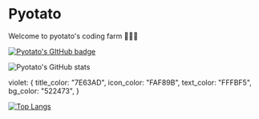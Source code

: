# Pyotato

Welcome to pyotato's coding farm 🥑🥔🥕

[![Pyotato's GItHub badge](https://img.shields.io/badge/1st%20%20badge-firstbadge-lavender)](https://github.com/pyotato/github-readme-stats)
  

![Pyotato's GitHub stats](https://github-readme-stats.vercel.app/api?username=pyotato&theme=violet&show_icons=true)

 violet: {
    title_color: "7E63AD",
    icon_color: "FAF89B",
    text_color: "FFFBF5",
    bg_color: "522473",
  }

[![Top Langs](https://github-readme-stats.vercel.app/api/top-langs/?username=pyotato&layout=compact)](https://github.com/pyotato/github-readme-stats)